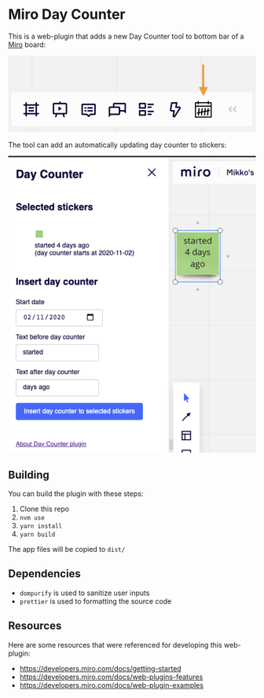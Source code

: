 # Miro Day Counter

This is a web-plugin that adds a new Day Counter tool to bottom bar of a [Miro](https://miro.com/) board:

![bottom bar](https://raw.githubusercontent.com/mtreinik/miro-day-counter/main/docs/bottombar.png)

The tool can add an automatically updating day counter to stickers:

![bottom bar](https://raw.githubusercontent.com/mtreinik/miro-day-counter/main/docs/sidebar.png)

## Building

You can build the plugin with these steps:

1. Clone this repo
1. `nvm use`
1. `yarn install`
1. `yarn build`

The app files will be copied to `dist/`

## Dependencies

- `dompurify` is used to sanitize user inputs
- `prettier` is used to formatting the source code 

## Resources

Here are some resources that were referenced for developing this web-plugin:

- https://developers.miro.com/docs/getting-started
- https://developers.miro.com/docs/web-plugins-features
- https://developers.miro.com/docs/web-plugin-examples